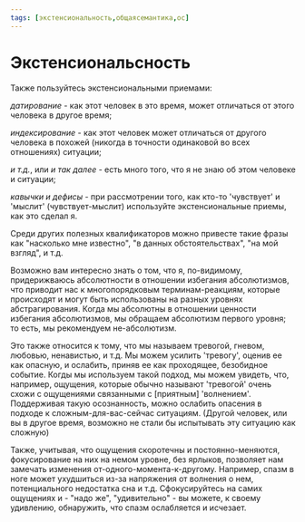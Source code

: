 ```yaml
---
tags: [экстенсиональность,общаясемантика,ос]
---
```

# Экстенсиональсность

Также пользуйтесь экстенсиональными приемами:

*датирование* - как этот человек в это время, может отличаться от этого человека в другое время;

*индексирование* - как этот человек может отличаться от другого человека в похожей (никогда в точности одинаковой во всех отношениях) ситуации;

*и т.д.*, или *и так далее* - есть много того, что я не знаю об этом человеке и ситуации;

*кавычки и дефисы* - при рассмотрении того, как кто-то 'чувствует' и 'мыслит' (чувствует-мыслит) используйте экстенсиональные приемы, как это сделал я.

Среди других полезных квалификаторов можно привесте такие фразы как "насколько мне известно", "в данных обстоятельствах", "на мой взгляд", и т.д.

Возможно вам интересно знать о том, что я, по-видимому, придерижваюсь абсолютности в отношении избегания абсолютизмов, что приводит нас к многопорядковым терминам-реакциям, которые происходят и могут быть использованы на разных уровнях абстрагирования. Когда мы абсолютны в отношении ценности избегания абсолютизмов, мы обращаем абсолютизм первого уровня; то есть, мы рекомендуем не-абсолютизм.

Это также относится к тому, что мы называем тревогой, гневом, любовью, ненавистью, и т.д. Мы можем усилить 'тревогу', оценив ее как опасную, и ослабить, приняв ее как проходящее, безобидное событие. Когды мы используем такой подход, мы можем увидеть, что, например, ощущения, которые обычно называют 'тревогой' очень схожи с ощущениями связанными с [приятным] 'волнением'. Поддерживая такую осознанность, можно ослабить опасения в подходе к сложным-для-вас-сейчас ситуациям. (Другой человек, или вы в другое время, возможно не стали бы испытывать эту ситуацию как сложную)

Также, учитывая, что ощущения скоротечны и постоянно-меняются, фокусирование на них на немом уровне, без ярлыков, позволяет нам замечать изменения от-одного-момента-к-другому. Например, спазм в ноге может ухудшиться из-за напряжения от волнения о нем, потенциального недостатка сна и т.д. Сфокусируйтесь на самих ощущениях и - "надо же", "удивительно" - вы можете, к своему удивлению, обнаружить, что спазм ослабляется и исчезает.
